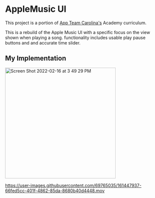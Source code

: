 # AppleMusic UI

This project is a portion of <a href="https://appteamcarolina.com">App Team Carolina's</a> Academy curriculum.

This is a rebuild of the Apple Music UI with a specific focus on the view shown when playing a song. functionality includes usable play pause buttons and and accurate time slider.

## My Implementation

<img width="359" alt="Screen Shot 2022-02-16 at 3 49 29 PM" src="https://user-images.githubusercontent.com/69765035/161447098-74f2bc82-cef5-4d9d-bfeb-88f40e6c0e30.png">


https://user-images.githubusercontent.com/69765035/161447937-66fed5cc-401f-4862-85da-8680b40d4448.mov


